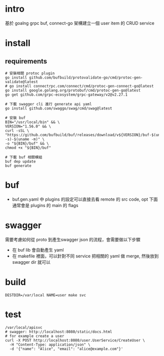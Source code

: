 # intro
基於 goalng grpc buf, connect-go 架構建立一個 user item 的 CRUD service

# install
## requirements
```shell
# 安裝相關 protoc plugin
go install github.com/bufbuild/protovalidate-go/cmd/protoc-gen-validate@latest
# go install connectrpc.com/connect/cmd/protoc-gen-connect-go@latest
go install google.golang.org/protobuf/cmd/protoc-gen-go@latest
go get github.com/grpc-ecosystem/grpc-gateway/v2@v2.27.1

# 下載 swagger cli 進行 generate api yaml
go install github.com/swaggo/swag/cmd/swag@latest

# 安裝 buf
BIN="/usr/local/bin" && \
VERSION="1.56.0" && \
curl -sSL \
"https://github.com/bufbuild/buf/releases/download/v${VERSION}/buf-$(uname -s)-$(uname -m)" \
-o "${BIN}/buf" && \
chmod +x "${BIN}/buf"

# 下載 buf 相關模組
buf dep update
buf generate
```

# buf
- buf.gen.yaml 中 plugins 的設定可以直接去看 remote 的 src code, opt 下面通常會是 plugins 的 main 的 flags

# swagger
需要考慮如何從 proto 到產生swagger json 的流程，會需要做以下步驟
- 在 buf lib 會自動產生 yaml
- 在 makefile 裡面，可以針對不同 service 把相關的 yaml 做 merge, 然後放到 swagger dir 就可以

# build
```shell
DESTDIR=/var/local NAME=user make svc
```

# test
```shell
/var/local/apisvc
# swagger: http://localhost:8080/static/docs.html
# for example create a user
curl -X POST http://localhost:8080/user.UserService/CreateUser \
  -H "Content-Type: application/json" \
  -d '{"name": "Alice", "email": "alice@example.com"}'
```